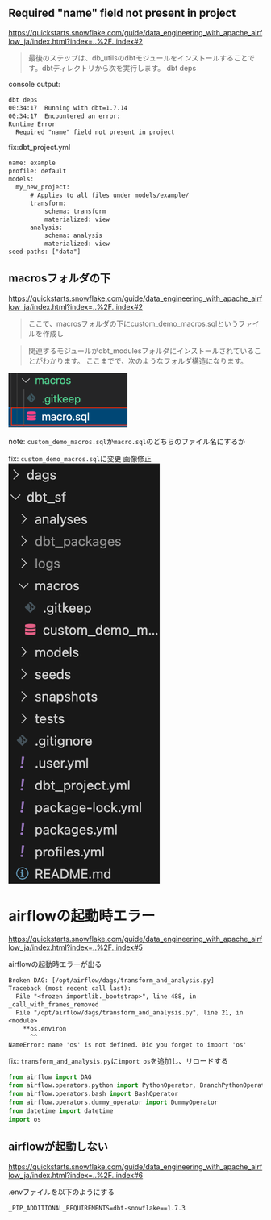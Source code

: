 


## Required "name" field not present in project

https://quickstarts.snowflake.com/guide/data_engineering_with_apache_airflow_ja/index.html?index=..%2F..index#2


> 最後のステップは、db_utilsのdbtモジュールをインストールすることです。dbtディレクトリから次を実行します。
> dbt deps


console output:
```
dbt deps
00:34:17  Running with dbt=1.7.14
00:34:17  Encountered an error:
Runtime Error
  Required "name" field not present in project
```

fix:dbt_project.yml
```
name: example
profile: default
models:
  my_new_project:
      # Applies to all files under models/example/
      transform:
          schema: transform
          materialized: view
      analysis:
          schema: analysis
          materialized: view
seed-paths: ["data"]   
```

## macrosフォルダの下

https://quickstarts.snowflake.com/guide/data_engineering_with_apache_airflow_ja/index.html?index=..%2F..index#2


> ここで、macrosフォルダの下にcustom_demo_macros.sqlというファイルを作成し

> 関連するモジュールがdbt_modulesフォルダにインストールされていることがわかります。
> ここまでで、次のようなフォルダ構造になります。

![](pic/2024-05-08-09-44-04.png)

note: `custom_demo_macros.sql`か`macro.sql`のどちらのファイル名にするか

fix: `custom_demo_macros.sql`に変更
画像修正
![](pic/2024-05-08-09-41-11.png)



# airflowの起動時エラー

https://quickstarts.snowflake.com/guide/data_engineering_with_apache_airflow_ja/index.html?index=..%2F..index#5

airflowの起動時エラーが出る
```
Broken DAG: [/opt/airflow/dags/transform_and_analysis.py]
Traceback (most recent call last):
  File "<frozen importlib._bootstrap>", line 488, in _call_with_frames_removed
  File "/opt/airflow/dags/transform_and_analysis.py", line 21, in <module>
    **os.environ
      ^^
NameError: name 'os' is not defined. Did you forget to import 'os'
```

fix: `transform_and_analysis.py`に`import os`を追加し、リロードする
```python
from airflow import DAG
from airflow.operators.python import PythonOperator, BranchPythonOperator
from airflow.operators.bash import BashOperator
from airflow.operators.dummy_operator import DummyOperator
from datetime import datetime
import os
```


## airflowが起動しない

https://quickstarts.snowflake.com/guide/data_engineering_with_apache_airflow_ja/index.html?index=..%2F..index#6 

.envファイルを以下のようにする
```
_PIP_ADDITIONAL_REQUIREMENTS=dbt-snowflake==1.7.3
```